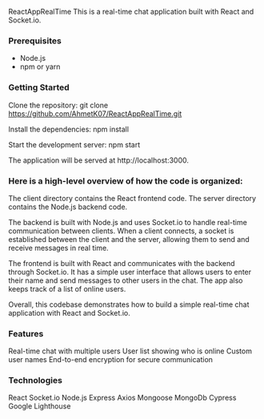 
ReactAppRealTime
This is a real-time chat application built with React and Socket.io.

### Prerequisites

- Node.js
- npm or yarn


### Getting Started
Clone the repository:
git clone https://github.com/AhmetK07/ReactAppRealTime.git

Install the dependencies:
npm install

Start the development server:
npm start

The application will be served at http://localhost:3000.


### Here is a high-level overview of how the code is organized:

The client directory contains the React frontend code.
The server directory contains the Node.js backend code.

The backend is built with Node.js and uses Socket.io to handle real-time communication between clients. When a client connects, a socket is established between the client and the server, allowing them to send and receive messages in real time.

The frontend is built with React and communicates with the backend through Socket.io. It has a simple user interface that allows users to enter their name and send messages to other users in the chat. The app also keeps track of a list of online users.

Overall, this codebase demonstrates how to build a simple real-time chat application with React and Socket.io.

### Features
Real-time chat with multiple users
User list showing who is online
Custom user names
End-to-end encryption for secure communication

### Technologies
React
Socket.io
Node.js
Express
Axios
Mongoose
MongoDb
Cypress
Google Lighthouse
